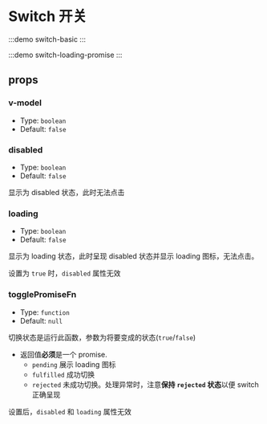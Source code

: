 # Switch 开关

:::demo switch-basic
:::

:::demo switch-loading-promise
:::

## props

### v-model

- Type: `boolean`
- Default: `false`

### disabled

- Type: `boolean`
- Default: `false`

显示为 disabled 状态，此时无法点击

### loading

- Type: `boolean`
- Default: `false`

显示为 loading 状态，此时呈现 disabled 状态并显示 loading 图标，无法点击。

设置为 `true` 时，`disabled` 属性无效

### togglePromiseFn

- Type: `function`
- Default: `null`

切换状态是运行此函数，参数为将要变成的状态(`true`/`false`)

- 返回值**必须**是一个 promise.
  - `pending` 展示 loading 图标
  - `fulfilled` 成功切换
  - `rejected` 未成功切换。处理异常时，注意**保持 `rejected` 状态**以便 switch 正确呈现

设置后，`disabled` 和 `loading` 属性无效
